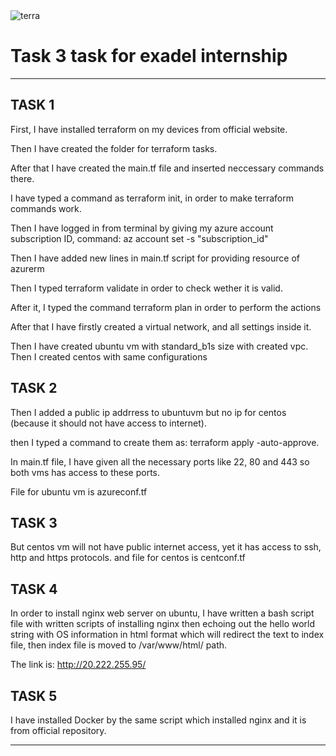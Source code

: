 <img src="https://www.devops.ae/wp-content/uploads/2020/10/1542060063-terraformshare-imglogo-w-stack-graphic1200x630.png" alt="terra">
<h1>Task 3 task for exadel internship</h1>

<hr>

<h2><b>TASK 1</b></h2>

First, I have installed terraform on my devices from official website.

Then I have created the folder for terraform tasks.

After that I have created the main.tf file and inserted neccessary commands there.

I have typed a command as terraform init, in order to make terraform commands work.

Then I have logged in from terminal by giving my azure account subscription ID, command:
az account set -s "subscription_id"

Then I have added new lines in main.tf script for providing resource of azurerm

Then I typed terraform validate in order to check wether it is valid.

After it, I typed the command terraform plan in order to perform the actions

After that I have firstly created a virtual network, and all settings inside it.

Then I have created ubuntu vm with standard_b1s size with created vpc. Then I created centos with same configurations

<h2><b>TASK 2</b></h2>

Then I added a public ip addrress to ubuntuvm but no ip for centos (because it should not have access to internet).

then I typed a command to create them as:
terraform apply -auto-approve.

In main.tf file, I have given all the necessary ports like 22, 80 and 443 so both vms has access to these ports. 

File for ubuntu vm is azureconf.tf

<h2><b>TASK 3</b></h2>

But centos vm will not have public internet access, yet it has access to ssh, http and https protocols.
and file for centos is centconf.tf

<h2><b>TASK 4</b></h2>

In order to install nginx web server on ubuntu, I have written a bash script file with written scripts of installing nginx then echoing out the hello world string with OS information in html format which will redirect the text to index file, then index file is moved to /var/www/html/ path.

The link is:
http://20.222.255.95/

<h2><b>TASK 5</b></h2>
I have installed Docker by the same script which installed nginx and it is from official repository.

<hr>

